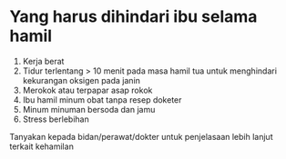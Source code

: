 # Yang harus dihindari ibu selama hamil

1. Kerja berat
2. Tidur terlentang > 10 menit pada masa hamil tua untuk menghindari kekurangan oksigen pada janin
3. Merokok atau terpapar asap rokok
4. Ibu hamil minum obat tanpa resep doketer
5. Minum minuman bersoda dan jamu
6. Stress berlebihan

Tanyakan kepada bidan/perawat/dokter untuk penjelasaan lebih lanjut terkait kehamilan